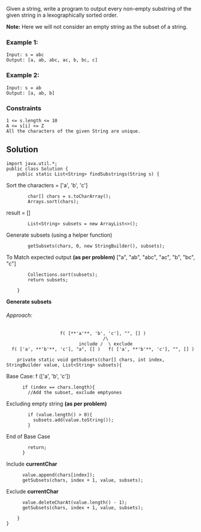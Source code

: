 Given a string, write a program to output every non-empty substring of the given string in a lexographically sorted order.

**Note:** Here we will not consider an empty string as the subset of a string.

### Example 1:
```
Input: s = abc
Output: [a, ab, abc, ac, b, bc, c]
```

### Example 2:
```
Input: s = ab
Output: [a, ab, b]
```

### Constraints
```
1 <= s.length <= 10
A <= s[i] <= Z
All the characters of the given String are unique.
```

## Solution

```
import java.util.*;
public class Solution {
    public static List<String> findSubstrings(String s) {
```

Sort the characters = ['a', 'b', 'c']
```
        char[] chars = s.toCharArray();
        Arrays.sort(chars);
```

result = []
```
        List<String> subsets = new ArrayList<>();
```

Generate subsets (using a helper function)
```
        getSubsets(chars, 0, new StringBuilder(), subsets);
```

To Match expected output **(as per problem)** ["a", "ab", "abc", "ac", "b", "bc", "c"] 
```
		Collections.sort(subsets);
        return subsets;

    }
```

**Generate subsets**
###### Approach:
```
					f( [**'a'**, 'b', 'c'], "", [] )
									/\
						   include /  \ exclude
  f( ['a', **'b'**, 'c'], "a", [] )   f( ['a', **'b'**, 'c'], "", [] )
```

```
    private static void getSubsets(char[] chars, int index, StringBuilder value, List<String> subsets){
```

Base Case: f (['a', 'b', 'c'])
```
      if (index == chars.length){ 
        //Add the subset, exclude emptyones
```

Excluding empty string **(as per problem)**
```
        if (value.length() > 0){
          subsets.add(value.toString());
        }
```

End of Base Case
```
        return;
      }
```

Include **currentChar**
```
      value.append(chars[index]);
      getSubsets(chars, index + 1, value, subsets);
```

Exclude **currentChar**
```
      value.deleteCharAt(value.length() - 1);
      getSubsets(chars, index + 1, value, subsets);
```

```
    }
}
```